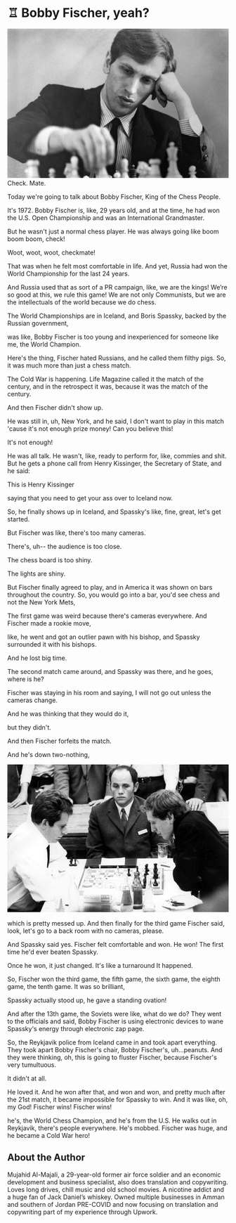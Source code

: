 # ♖ Bobby Fischer, yeah?

![check-mate](_static/images/chess/check-mate.jpg)
Check. Mate.

Today we're going to talk about Bobby Fischer, King of the Chess People.

It's 1972. Bobby Fischer is, like, 29 years old, and at the time, he had won the U.S. Open Championship and was an International Grandmaster.

But he wasn't just a normal chess player. He was always going like boom boom boom, check!

Woot, woot, woot, checkmate!

That was when he felt most comfortable in life. And yet, Russia had won the World Championship for the last 24 years.

And Russia used that as sort of a PR campaign, like, we are the kings! We’re so good at this, we rule this game! We are not only Communists, but we are the intellectuals of the world because we do chess.

The World Championships are in Iceland, and Boris Spassky, backed by the Russian government,

was like, Bobby Fischer is too young and inexperienced for someone like me, the World Champion.

Here's the thing, Fischer hated Russians, and he called them filthy pigs. So, it was much more than just a chess match.

The Cold War is happening. Life Magazine called it the match of the century, and in the retrospect it was, because it was the match of the century.

And then Fischer didn't show up.

He was still in, uh, New York, and he said, I don't want to play in this match 'cause it's not enough prize money! Can you believe this!

It's not enough!

He was all talk. He wasn't, like, ready to perform for, like, commies and shit. But he gets a phone call from Henry Kissinger, the Secretary of State, and he said:

This is Henry Kissinger

saying that you need to get your ass over to Iceland now.

So, he finally shows up in Iceland, and Spassky's like, fine, great, let's get started.

But Fischer was like, there's too many cameras.

There's, uh-- the audience is too close.

The chess board is too shiny.

The lights are shiny.

But Fischer finally agreed to play, and in America it was shown on bars throughout the country. So, you would go into a bar, you'd see chess and not the New York Mets,

The first game was weird because there's cameras everywhere. And Fischer made a rookie move,

like, he went and got an outlier pawn with his bishop, and Spassky surrounded it with his bishops.

And he lost big time.

The second match came around, and Spassky was there, and he goes, where is he?

Fischer was staying in his room and saying, I will not go out unless the cameras change.

And he was thinking that they would do it,

but they didn't.

And then Fischer forfeits the match.

And he's down two-nothing,

![the-game](_static/images/chess/the-game.jpg)

which is pretty messed up. And then finally for the third game Fischer said, look, let's go to a back room with no cameras, please.

And Spassky said yes. Fischer felt comfortable and won. He won! The first time he'd ever beaten Spassky.

Once he won, it just changed. It's like a turnaround It happened.

So, Fischer won the third game, the fifth game, the sixth game, the eighth game, the tenth game. It was so brilliant,

Spassky actually stood up, he gave a standing ovation!

And after the 13th game, the Soviets were like, what do we do? They went to the officials and said, Bobby Fischer is using electronic devices to wane Spassky's energy through electronic zap page.

So, the Reykjavik police from Iceland came in and took apart everything. They took apart Bobby Fischer's chair, Bobby Fischer's, uh...peanuts. And they were thinking, oh, this is going to fluster Fischer, because Fischer's very tumultuous.

It didn't at all.

He loved it. And he won after that, and won and won, and pretty much after the 21st match, it became impossible for Spassky to win. And it was like, oh, my God! Fischer wins! Fischer wins!

he's, the World Chess Champion, and he's from the U.S. He walks out in Reykjavik, there's people everywhere. He's mobbed. Fischer was huge, and he became a Cold War hero!

## About the Author

Mujahid Al-Majali, a 29-year-old former air force soldier and an economic development and business specialist, also does translation and copywriting. Loves long drives, chill music and old school movies. A nicotine addict and a huge fan of Jack Daniel’s whiskey. Owned multiple businesses in Amman and southern of Jordan PRE-COVID and now focusing on translation and copywriting part of my experience through Upwork.
